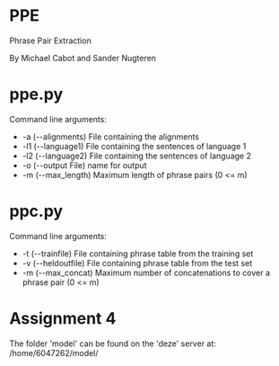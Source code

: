 PPE
===

Phrase Pair Extraction

By Michael Cabot and Sander Nugteren

ppe.py
===

Command line arguments:

- -a (--alignments) File containing the alignments
- -l1 (--language1) File containing the sentences of language 1
- -l2 (--language2) File containing the sentences of language 2
- -o (--output File) name for output
- -m (--max_length) Maximum length of phrase pairs (0 <= m)


ppc.py
===

Command line arguments:

- -t (--trainfile) File containing phrase table from the training set
- -v (--heldoutfile) File containing phrase table from the test set
- -m (--max_concat) Maximum number of concatenations to cover a phrase pair (0 <= m)

Assignment 4
===

The folder 'model' can be found on the 'deze' server at: /home/6047262/model/
